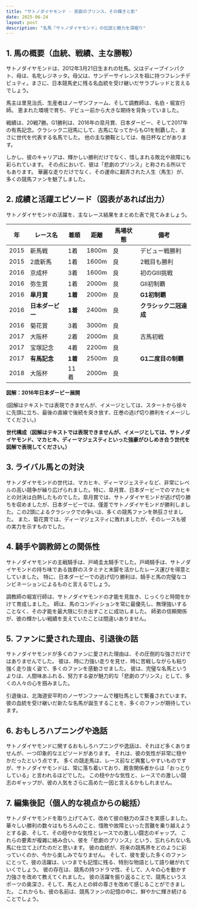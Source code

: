 ```yaml
---
title: "サトノダイヤモンド - 悲劇のプリンス、その輝きと影"
date: 2025-06-24
layout: post
description: "名馬『サトノダイヤモンド』の伝説と魅力を深堀り"
---
```


## 1. 馬の概要（血統、戦績、主な勝鞍）

サトノダイヤモンドは、2012年3月21日生まれの牡馬。父はディープインパクト、母は、名牝レジネッタ。母父は、サンデーサイレンスを祖に持つフレンチデピュティ。まさに、日本競馬史に残る名血統を受け継いだサラブレッドと言えるでしょう。  

馬主は里見治氏、生産者はノーザンファーム、そして調教師は、名伯・堀宣行師。  恵まれた環境で育ち、デビュー前から大きな期待を背負っていました。  

戦績は、20戦7勝。G1勝利は、2016年の皐月賞、日本ダービー、そして2017年の有馬記念。クラシック二冠馬にして、古馬になってからもG1を制覇した、まさに世代を代表する名馬でした。  他の主な勝鞍としては、毎日杯などがあります。

しかし、彼のキャリアは、輝かしい勝利だけでなく、惜しまれる敗北や故障にも彩られています。  その点において、彼は「悲劇のプリンス」と称される所以でもあります。  華麗な走りだけでなく、その運命に翻弄された人生（馬生）が、多くの競馬ファンを魅了しました。


## 2. 成績と活躍エピソード（図表があれば出力）

サトノダイヤモンドの活躍を、主なレース結果をまとめた表で見てみましょう。

| 年 | レース名 | 着順 | 距離 | 馬場状態 | 備考 |
|---|---|---|---|---|---|
| 2015 | 新馬戦 | 1着 | 1800m | 良 | デビュー戦勝利 |
| 2015 | 2歳新馬 | 1着 | 1600m | 良 | 2戦目も勝利 |
| 2016 | 京成杯 | 3着 | 1600m | 良 | 初のGIII挑戦 |
| 2016 | 弥生賞 | 1着 | 2000m | 良 | GII初制覇 |
| 2016 | **皐月賞** | **1着** | 2000m | 良 | **G1初制覇** |
| 2016 | **日本ダービー** | **1着** | 2400m | 良 | **クラシック二冠達成** |
| 2016 | 菊花賞 | 3着 | 3000m | 良 |  |
| 2017 | 大阪杯 | 2着 | 2000m | 良 | 古馬初戦 |
| 2017 | 宝塚記念 | 4着 | 2200m | 良 | |
| 2017 | **有馬記念** | **1着** | 2500m | 良 | **G1二度目の制覇** |
| 2018 | 大阪杯 | 11着 | 2000m | 良 |  |


**図解：2016年日本ダービー展開**

(図解はテキストでは表現できませんが、イメージとしては、スタートから徐々に先頭に立ち、最後の直線で後続を突き放す、圧巻の逃げ切り勝利をイメージしてください。)

**世代構成（図解はテキストでは表現できませんが、イメージとしては、サトノダイヤモンド、マカヒキ、ディーマジェスティといった強豪がひしめき合う世代を図解で表現してください。）**


## 3. ライバル馬との対決

サトノダイヤモンドの世代は、マカヒキ、ディーマジェスティなど、非常にレベルの高い競争が繰り広げられました。特に、皐月賞、日本ダービーでのマカヒキとの対決は白熱したものでした。皐月賞では、サトノダイヤモンドが逃げ切り勝ちを収めましたが、日本ダービーでは、僅差でサトノダイヤモンドが勝利しました。この2頭によるクラシックでの争いは、多くの競馬ファンを熱狂させました。  また、菊花賞では、ディーマジェスティに敗れましたが、そのレースも彼の実力を示すものでした。


## 4. 騎手や調教師との関係性

サトノダイヤモンドの主戦騎手は、戸崎圭太騎手でした。戸崎騎手は、サトノダイヤモンドの持ち味である抜群のスタミナと末脚を活かしたレース運びを得意としていました。  特に、日本ダービーでの逃げ切り勝利は、騎手と馬の完璧なコンビネーションによるものと言えるでしょう。

調教師の堀宣行師は、サトノダイヤモンドの才能を見抜き、じっくりと時間をかけて育成しました。  師は、馬のコンディションを常に最優先し、無理強いすることなく、その才能を最大限に引き出すことに成功しました。  師弟の信頼関係が、彼の輝かしい戦績を支えていたことは間違いありません。


## 5. ファンに愛された理由、引退後の話

サトノダイヤモンドが多くのファンに愛された理由は、その圧倒的な強さだけではありませんでした。  彼は、時に力強い走りを見せ、時に苦戦しながらも粘り強く走り抜く姿で、多くのファンを感動させました。  彼は、完璧な名馬というよりは、人間味あふれる、努力する姿が魅力的な「悲劇のプリンス」として、多くの人々の心を掴みました。

引退後は、北海道安平町のノーザンファームで種牡馬として繋養されています。  彼の血統を受け継いだ新たな名馬が誕生することを、多くのファンが期待しています。


## 6. おもしろハプニングや逸話

サトノダイヤモンドに関するおもしろハプニングや逸話は、それほど多くありませんが、一つ印象的なエピソードがあります。  それは、彼の気性が非常に穏やかだったという点です。  多くの競走馬は、レース前など興奮しやすいものですが、サトノダイヤモンドは、常に落ち着いており、厩舎関係者からは「おっとりしている」と言われるほどでした。  この穏やかな気性と、レースでの激しい闘志のギャップが、彼の人気をさらに高めた一因と言えるかもしれません。


## 7. 編集後記（個人的な視点からの総括）

サトノダイヤモンドを取り上げてみて、改めて彼の魅力の深さを実感しました。  華々しい勝利の数々はもちろんのこと、惜敗や故障といった苦難を乗り越えようとする姿、そして、その穏やかな気性とレースでの激しい闘志のギャップ。  これらの要素が複雑に絡み合い、彼を「悲劇のプリンス」という、忘れられない名馬に仕立て上げたのだと思います。  彼の血統が、将来の競馬界をどのように彩っていくのか、今から楽しみでなりません。  そして、彼を愛した多くのファンにとって、彼の活躍は、いつまでも記憶に残る、特別な物語として語り継がれていくでしょう。  彼の存在は、競馬の持つドラマ性、そして、人々の心を動かす力強さを改めて教えてくれました。  彼の活躍を振り返ることで、競馬というスポーツの奥深さ、そして、馬と人との絆の尊さを改めて感じることができました。  これからも、彼の名前は、競馬ファンの記憶の中に、鮮やかに輝き続けることでしょう。
